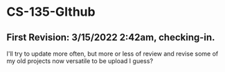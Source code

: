 # CS-135-GIthub

## First Revision: 3/15/2022 2:42am, checking-in.

  I'll try to update more often, but more or less of review and revise some of my old projects now versatile to be upload I guess?
